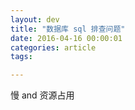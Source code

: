 ```yaml
---
layout: dev
title: "数据库 sql 排查问题"
date: 2016-04-16 00:00:01
categories: article
tags: 

---
```


慢 and 资源占用

